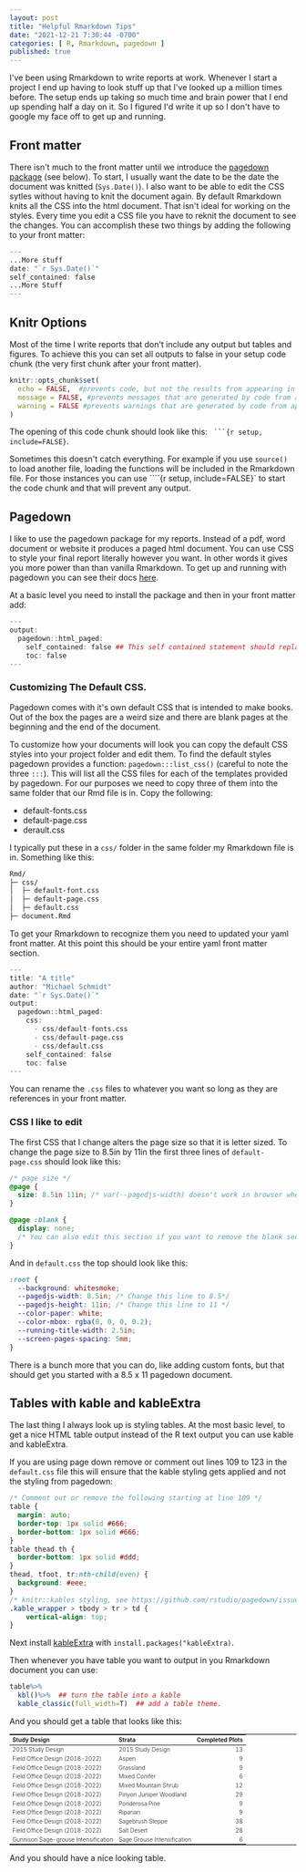 ```yaml
---
layout: post
title: "Helpful Rmarkdown Tips"
date: "2021-12-21 7:30:44 -0700"
categories: [ R, Rmarkdown, pagedown ]
published: true
---
```


I've been using Rmarkdown to write reports at work. Whenever I start a project I end up having to look stuff up that I've looked up a million times before.  The setup ends up taking so much time and brain power that I end up spending half a day on it.  So I figured I'd write it up so I don't have to google my face off to get up and running. 

## Front matter 
There isn't much to the front matter until we introduce the [pagedown package](https://pagedown.rbind.io/) (see below). To start, I usually want the date to be the date the document was knitted (`Sys.Date()`). I also want to be able to edit the CSS sytles without having to knit the document again.  By default Rmarkdown knits all the CSS into the html document.  That isn't ideal for working on the styles. Every time you edit a CSS file you have to reknit the document to see the changes.  You can accomplish these two things by adding the following to your front matter:

```r
---
...More stuff
date: "`r Sys.Date()`"
self_contained: false
...More Stuff
---
```

## Knitr Options
Most of the time I write reports that don't include any output but tables and figures.  To achieve this you can set all outputs to false in your setup code chunk (the very first chunk after your front matter).

```r
knitr::opts_chunk$set(
  echo = FALSE,  #prevents code, but not the results from appearing in the finished file.
  message = FALSE, #prevents messages that are generated by code from appearing in the finished file.
  warning = FALSE #prevents warnings that are generated by code from appearing in the finished.
)
```

The opening of this code chunk should look like this: ` ```{r setup, include=FALSE}`.  

Sometimes this doesn't catch everything.  For example if you use `source()` to load another file, loading the functions will be included in the Rmarkdown file.  For those instances you can use ````{r setup, include=FALSE}` to start the code chunk and that will prevent any output. 

## Pagedown
I like to use the pagedown package for my reports. Instead of a pdf, word document or website it produces a paged html document. You can use CSS to style your final report literally however you want. In other words it gives you more power than than vanilla Rmarkdown.  To get up and running with pagedown you can see their docs [here](https://pagedown.rbind.io/). 

At a basic level you need to install the package and then in your front matter add:

```r
---
output: 
  pagedown::html_paged:
    self_contained: false ## This self contained statement should replace the one I detailed above. 
    toc: false
---
```

### Customizing The Default CSS.
Pagedown comes with it's own default CSS that is intended to make books. Out of the box the pages are a weird size and there are blank pages at the beginning and the end of the document. 

To customize how your documents will look you can copy the default CSS styles into your project folder and edit them. To find the default styles pagedown provides a function: `pagedown:::list_css()` (careful to note the three `:::`).  This will list all the CSS files for each of the templates provided by pagedown.  For our purposes we need to copy three of them into the same folder that our Rmd file is in.  Copy the following: 

* default-fonts.css
* default-page.css
* derault.css

I typically put these in a `css/` folder in the same folder my Rmarkdown file is in.  Something like this: 

```bash
Rmd/
├─ css/
│  ├─ default-font.css
│  ├─ default-page.css
│  ├─ default.css
├─ document.Rmd
```

To get your Rmarkdown to recognize them you need to updated your yaml front matter. At this point this should be your entire yaml front matter section.

```r
---
title: "A title"
author: "Michael Schmidt"
date: "`r Sys.Date()`"
output: 
  pagedown::html_paged:
    css:
      - css/default-fonts.css
      - css/default-page.css
      - css/default.css
    self_contained: false
    toc: false
---
```
You can rename the `.css` files to whatever you want so long as they are references in your front matter. 

### CSS I like to edit
The first CSS that I change alters the page size so that it is letter sized.  To change the page size to 8.5in by 11in the first three lines of `default-page.css` should look like this: 
```css
/* page size */
@page {
  size: 8.5in 11in; /* var(--pagedjs-width) doesn't work in browser when printing */
}

@page :blank {
  display: none; 
  /* You can also edit this section if you want to remove the blank second page!! */
}

```
And in `default.css` the top should look like this:

```css
:root {
  --background: whitesmoke;
  --pagedjs-width: 8.5in; /* Change this line to 8.5*/
  --pagedjs-height: 11in; /* Change this line to 11 */
  --color-paper: white;
  --color-mbox: rgba(0, 0, 0, 0.2);
  --running-title-width: 2.5in;
  --screen-pages-spacing: 5mm;
}
```

There is a bunch more that you can do, like adding custom fonts, but that should get you started with a 8.5 x 11 pagedown document. 

## Tables with kable and kableExtra
The last thing I always look up is styling tables.  At the most basic level, to get a nice HTML table output instead of the R text output you can use kable and kableExtra.

If you are using page down remove or comment out lines 109 to 123 in the `default.css` file this will ensure that the kable styling gets applied and not the styling from pagedown: 

```css
/* Comment out or remove the following starting at line 109 */
table {
  margin: auto;
  border-top: 1px solid #666;
  border-bottom: 1px solid #666;
}
table thead th {
  border-bottom: 1px solid #ddd;
}
thead, tfoot, tr:nth-child(even) {
  background: #eee;
}
/* knitr::kables styling, see https://github.com/rstudio/pagedown/issues/214 */
.kable_wrapper > tbody > tr > td {
    vertical-align: top;
}
```

Next install [kableExtra](https://haozhu233.github.io/kableExtra/awesome_table_in_html.html) with `install.packages("kableExtra)`.  

Then whenever you have table you want to output in you Rmarkdown document you can use: 

```r
table%>%
  kbl()%>%  ## turn the table into a kable
  kable_classic(full_width=T)  ## add a table theme. 
```

And you should get a table that looks like this:

<style type="text/css" rel="stylesheet">
  .lightable-classic {
  border-top: 0.16em solid #111111;
  border-bottom: 0.16em solid #111111;
  width: 100%;
  margin-bottom: 10px;
  margin: 10px 5px;
  font-weight: 300 !important;
  font-size: 10px;
}

.lightable-classic tfoot tr td {
  border: 0;
}

.lightable-classic tfoot tr:first-child td {
  border-top: 0.14em solid #111111;
}

.lightable-classic caption {
  color: #222222;
}

.lightable-classic td {
  padding-left: 5px;
  padding-right: 5px;
  color: #222222;
}

.lightable-classic th {
  padding-left: 5px;
  padding-right: 5px;
  font-weight: bold;
  color: #222222;
}

.lightable-classic thead tr:last-child th {
  border-bottom: 0.10em solid #111111;
}

.lightable-classic.lightable-hover tbody tr:hover {
  background-color: #F9EEC1;
}

.lightable-classic.lightable-striped tbody tr:nth-child(even) {
  background-color: #f5f5f5;
}
</style>

<table class="lightable-classic" style="margin-left: auto; margin-right: auto;">
<thead>
<tr>
<th style="text-align:left;">
Study Design
</th>
<th style="text-align:left;">
Strata
</th>
<th style="text-align:right;">
Completed Plots
</th>
</tr>
</thead>
<tbody>
<tr>
<td style="text-align:left;">
2015 Study Design
</td>
<td style="text-align:left;">
2015 Study Design
</td>
<td style="text-align:right;">
13
</td>
</tr>
<tr>
<td style="text-align:left;">
Field Office Design (2018-2022)
</td>
<td style="text-align:left;">
Aspen
</td>
<td style="text-align:right;">
9
</td>
</tr>
<tr>
<td style="text-align:left;">
Field Office Design (2018-2022)
</td>
<td style="text-align:left;">
Grassland
</td>
<td style="text-align:right;">
9
</td>
</tr>
<tr>
<td style="text-align:left;">
Field Office Design (2018-2022)
</td>
<td style="text-align:left;">
Mixed Conifer
</td>
<td style="text-align:right;">
6
</td>
</tr>
<tr>
<td style="text-align:left;">
Field Office Design (2018-2022)
</td>
<td style="text-align:left;">
Mixed Mountain Shrub
</td>
<td style="text-align:right;">
12
</td>
</tr>
<tr>
<td style="text-align:left;">
Field Office Design (2018-2022)
</td>
<td style="text-align:left;">
Pinyon Juniper Woodland
</td>
<td style="text-align:right;">
29
</td>
</tr>
<tr>
<td style="text-align:left;">
Field Office Design (2018-2022)
</td>
<td style="text-align:left;">
Ponderosa Pine
</td>
<td style="text-align:right;">
9
</td>
</tr>
<tr>
<td style="text-align:left;">
Field Office Design (2018-2022)
</td>
<td style="text-align:left;">
Riparian
</td>
<td style="text-align:right;">
9
</td>
</tr>
<tr>
<td style="text-align:left;">
Field Office Design (2018-2022)
</td>
<td style="text-align:left;">
Sagebrush Steppe
</td>
<td style="text-align:right;">
38
</td>
</tr>
<tr>
<td style="text-align:left;">
Field Office Design (2018-2022)
</td>
<td style="text-align:left;">
Salt Desert
</td>
<td style="text-align:right;">
28
</td>
</tr>
<tr>
<td style="text-align:left;">
Gunnison Sage-grouse Intensification
</td>
<td style="text-align:left;">
Sage Grouse Intensification
</td>
<td style="text-align:right;">
6
</td>
</tr>
</tbody>
</table>

And you should have a nice looking table. 






